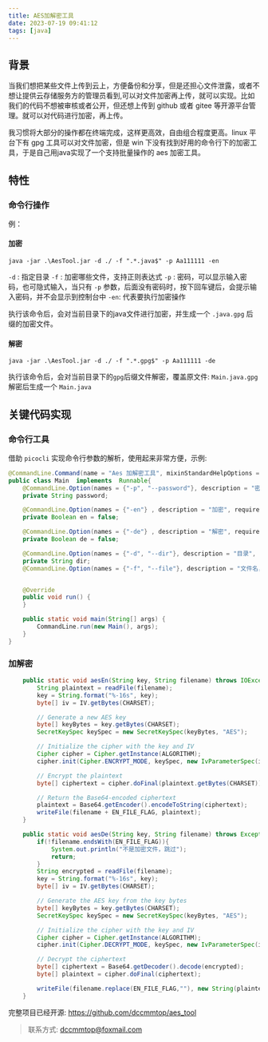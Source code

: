 ```yaml
---
title: AES加解密工具
date: 2023-07-19 09:41:12
tags: [java]
---
```


## 背景

当我们想把某些文件上传到云上，方便备份和分享，但是还担心文件泄露，或者不想让提供云存储服务方的管理员看到,可以对文件加密再上传，就可以实现。比如我们的代码不想被审核或者公开，但还想上传到 github 或者 gitee 等开源平台管理。就可以对代码进行加密，再上传。

我习惯将大部分的操作都在终端完成，这样更高效，自由组合程度更高。linux 平台下有 gpg 工具可以对文件加密，但是 win 下没有找到好用的命令行下的加密工具，于是自己用java实现了一个支持批量操作的 aes 加密工具。

## 特性

### 命令行操作

例：

#### 加密
```shell
java -jar .\AesTool.jar -d ./ -f ".*.java$" -p Aa111111 -en
```

`-d` : 指定目录
`-f` : 加密哪些文件，支持正则表达式
`-p` : 密码，可以显示输入密码，也可隐式输入，当只有 `-p` 参数，后面没有密码时，按下回车键后，会提示输入密码，并不会显示到控制台中
`-en`: 代表要执行加密操作

执行该命令后，会对当前目录下的java文件进行加密，并生成一个 `.java.gpg` 后缀的加密文件。

#### 解密

```shell
java -jar .\AesTool.jar -d ./ -f ".*.gpg$" -p Aa111111 -de
```

执行该命令后，会对当前目录下的`gpg`后缀文件解密，覆盖原文件: `Main.java.gpg` 解密后生成一个 `Main.java`


## 关键代码实现

### 命令行工具

借助 `picocli` 实现命令行参数的解析，使用起来非常方便，示例:

```java
@CommandLine.Command(name = "Aes 加解密工具", mixinStandardHelpOptions = true, version = "1.0", description = "")
public class Main  implements  Runnable{
    @CommandLine.Option(names = {"-p", "--password"}, description = "密码，小于等于16位", required = true,interactive = true, arity = "0..1", hidden = true)
    private String password;

    @CommandLine.Option(names = {"-en"} , description = "加密", required = false)
    private Boolean en = false;

    @CommandLine.Option(names = {"-de"} , description = "解密", required = false)
    private Boolean de = false;

    @CommandLine.Option(names = {"-d", "--dir"}, description = "目录", required = true)
    private String dir;
    @CommandLine.Option(names = {"-f", "--file"}, description = "文件名，支持正则表达式，例： java -jar .\\AesTool.jar -d ./ -f \".*.java$\" -p Aa111111 -en", required = true)


    @Override
    public void run() {
    }

    public static void main(String[] args) {
        CommandLine.run(new Main(), args);
    }
}
```

### 加解密
```java
    public static void aesEn(String key, String filename) throws IOException, NoSuchPaddingException, NoSuchAlgorithmException, InvalidAlgorithmParameterException, InvalidKeyException, IllegalBlockSizeException, BadPaddingException {
        String plaintext = readFile(filename);
        key = String.format("%-16s", key);
        byte[] iv = IV.getBytes(CHARSET);

        // Generate a new AES key
        byte[] keyBytes = key.getBytes(CHARSET);
        SecretKeySpec keySpec = new SecretKeySpec(keyBytes, "AES");

        // Initialize the cipher with the key and IV
        Cipher cipher = Cipher.getInstance(ALGORITHM);
        cipher.init(Cipher.ENCRYPT_MODE, keySpec, new IvParameterSpec(iv));

        // Encrypt the plaintext
        byte[] ciphertext = cipher.doFinal(plaintext.getBytes(CHARSET));

        // Return the Base64-encoded ciphertext
        plaintext = Base64.getEncoder().encodeToString(ciphertext);
        writeFile(filename + EN_FILE_FLAG, plaintext);
    }

    public static void aesDe(String key, String filename) throws Exception {
        if(!filename.endsWith(EN_FILE_FLAG)){
            System.out.println("不是加密文件，跳过");
            return;
        }
        String encrypted = readFile(filename);
        key = String.format("%-16s", key);
        byte[] iv = IV.getBytes(CHARSET);

        // Generate the AES key from the key bytes
        byte[] keyBytes = key.getBytes(CHARSET);
        SecretKeySpec keySpec = new SecretKeySpec(keyBytes, "AES");

        // Initialize the cipher with the key and IV
        Cipher cipher = Cipher.getInstance(ALGORITHM);
        cipher.init(Cipher.DECRYPT_MODE, keySpec, new IvParameterSpec(iv));

        // Decrypt the ciphertext
        byte[] ciphertext = Base64.getDecoder().decode(encrypted);
        byte[] plaintext = cipher.doFinal(ciphertext);

        writeFile(filename.replace(EN_FILE_FLAG,""), new String(plaintext, CHARSET));
    }

```

完整项目已经开源: https://github.com/dccmmtop/aes_tool

> 联系方式: dccmmtop@foxmail.com